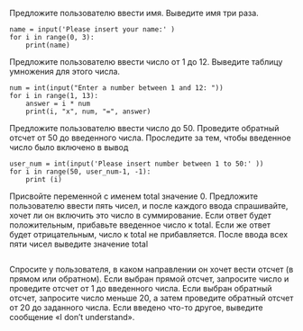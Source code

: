 Предложите пользователю ввести имя. Выведите имя три раза.
```
name = input('Please insert your name:' )
for i in range(0, 3):
    print(name)
```

Предложите пользователю ввести число от 1 до 12. Выведите таблицу умножения для этого числа.
```
num = int(input("Enter a number between 1 and 12: "))
for i in range(1, 13):
    answer = i * num
    print(i, "x", num, "=", answer)
```
Предложите пользователю ввести число до 50. Проведите обратный отсчет от 50 до введенного числа. 
Проследите за тем, чтобы введенное число было включено в вывод
```
user_num = int(input('Please insert number between 1 to 50:' ))
for i in range(50, user_num-1, -1):
    print (i)
```
Присвойте переменной с именем total значение 0. 
Предложите пользователю ввести пять чисел, и после каждого ввода спрашивайте, хочет ли он включить это число в суммирование. 
Если ответ будет положительным, прибавьте введенное число к total. Если же ответ будет отрицательным, число к total не прибавляется. 
После ввода всех пяти чисел выведите значение total
```
```
Спросите у пользователя, в каком направлении он хочет вести отсчет (в прямом или обратном). 
Если выбран прямой отсчет, запросите число и проведите отсчет от 1 до введенного числа. 
Если выбран обратный отсчет, запросите число меньше 20, а затем проведите обратный отсчет от 20 до заданного числа. 
Если введено что-то другое, выведите сообщение «I don’t understand».
```
```

```
```
